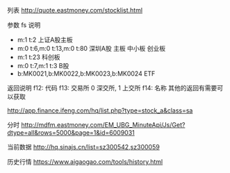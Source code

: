 列表
http://quote.eastmoney.com/stocklist.html

参数 fs 说明
- m:1 t:2 上证A股主板
- m:0 t:6,m:0 t:13,m:0 t:80 深圳A股 主板 中小板 创业板
- m:1 t:23 科创板
- m:0 t:7,m:1 t:3 B股
- b:MK0021,b:MK0022,b:MK0023,b:MK0024 ETF

返回说明
f12: 代码
f13: 交易所 0 深交所, 1 上交所
f14: 名称
其他的返回有需要可以获取

http://app.finance.ifeng.com/hq/list.php?type=stock_a&class=sa

分时
http://mdfm.eastmoney.com/EM_UBG_MinuteApi/Js/Get?dtype=all&rows=5000&page=1&id=6009031

当前数据
http://hq.sinajs.cn/list=sz300542,sz300059

历史行情
https://www.aigaogao.com/tools/history.html
